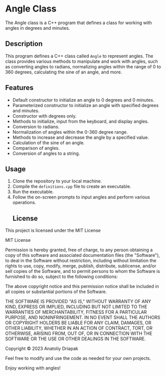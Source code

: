 # Angle Class

The Angle class is a C++ program that defines a class for working with angles in degrees and minutes.

## Description

This program defines a C++ class called `Angle` to represent angles. The class provides various methods to manipulate and work with angles, such as converting angles to radians, normalizing angles within the range of 0 to 360 degrees, calculating the sine of an angle, and more.

## Features

- Default constructor to initialize an angle to 0 degrees and 0 minutes.
- Parameterized constructor to initialize an angle with specified degrees and minutes.
- Constructor with degrees only.
- Methods to initialize, input from the keyboard, and display angles.
- Conversion to radians.
- Normalization of angles within the 0-360 degree range.
- Methods to increase and decrease the angle by a specified value.
- Calculation of the sine of an angle.
- Comparison of angles.
- Conversion of angles to a string.

## Usage

1. Clone the repository to your local machine.
2. Compile the `definitions.cpp` file to create an executable.
3. Run the executable.
4. Follow the on-screen prompts to input angles and perform various operations.
   ## License

This project is licensed under the MIT License

MIT License

Permission is hereby granted, free of charge, to any person obtaining a copy of this software and associated documentation files (the "Software"), to deal in the Software without restriction, including without limitation the rights to use, copy, modify, merge, publish, distribute, sublicense, and/or sell copies of the Software, and to permit persons to whom the Software is furnished to do so, subject to the following conditions:

The above copyright notice and this permission notice shall be included in all copies or substantial portions of the Software.

THE SOFTWARE IS PROVIDED "AS IS," WITHOUT WARRANTY OF ANY KIND, EXPRESS OR IMPLIED, INCLUDING BUT NOT LIMITED TO THE WARRANTIES OF MERCHANTABILITY, FITNESS FOR A PARTICULAR PURPOSE, AND NONINFRINGEMENT. IN NO EVENT SHALL THE AUTHORS OR COPYRIGHT HOLDERS BE LIABLE FOR ANY CLAIM, DAMAGES, OR OTHER LIABILITY, WHETHER IN AN ACTION OF CONTRACT, TORT, OR OTHERWISE, ARISING FROM, OUT OF, OR IN CONNECTION WITH THE SOFTWARE OR THE USE OR OTHER DEALINGS IN THE SOFTWARE.

Copyright © 2023 Anatoliy Driapak


Feel free to modify and use the code as needed for your own projects.

Enjoy working with angles!
